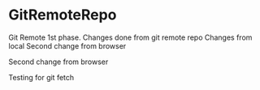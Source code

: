# GitRemoteRepo
Git Remote 1st phase.
Changes done from git remote repo
Changes from local
Second change from browser 


Second change from browser <br>

Testing for git fetch
